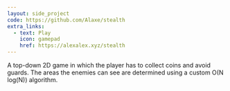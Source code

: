 ```yaml
---
layout: side_project
code: https://github.com/Alaxe/stealth
extra_links:
  - text: Play
    icon: gamepad
    href: https://alexalex.xyz/stealth
---
```

A top-down 2D game in which the player has to collect coins and avoid
guards. The areas the enemies can see are determined using a custom O(N log(N))
algorithm.

